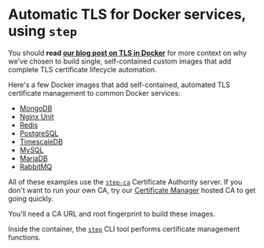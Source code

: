 # Automatic TLS for Docker services, using `step`

You should **read [our blog post on TLS in Docker](https://smallstep.com/blog/automate-docker-ssl-tls-certificates/)** for more context on why we've chosen to build single, self-contained custom images that add complete TLS certificate lifecycle automation.

Here's a few Docker images that add self-contained, automated TLS certificate management to common Docker services:
- [MongoDB](https://github.com/smallstep/docker-tls/tree/main/mongodb)
- [Nginx Unit](https://github.com/smallstep/docker-tls/tree/main/nginx-unit)
- [Redis](https://github.com/smallstep/docker-tls/tree/main/redis)
- [PostgreSQL](https://github.com/smallstep/docker-tls/tree/main/postgresql)
- [TimescaleDB](https://github.com/smallstep/docker-tls/tree/main/timescaledb)
- [MySQL](https://github.com/smallstep/docker-tls/tree/main/mysql)
- [MariaDB](https://github.com/smallstep/docker-tls/tree/main/mariadb)
- [RabbitMQ](https://github.com/smallstep/docker-tls/tree/main/rabbitmq)

All of these examples use the [`step-ca`](https://github.com/smallstep/certificates/) Certificate Authority server. If you don't want to run your own CA, try our [Certificate Manager](https://smallstep.com/signup?product=cm) hosted CA to get going quickly.

You'll need a CA URL and root fingerprint to build these images.

Inside the container, the [`step`](https://github.com/smallstep/cli/) CLI tool performs certificate management functions.
